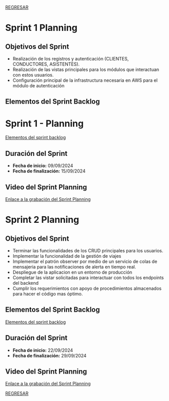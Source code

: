 [REGRESAR](../../README.md)


# Sprint 1 Planning

## Objetivos del Sprint
- Realización de los registros y autenticación (CLIENTES, CONDUCTORES, ASISTENTES).
- Realización de las vistas principales para los módulos que interactuan con estos usuarios.
- Configuración principal de la infrastructura necesaria en AWS para el módulo de autenticación

## Elementos del Sprint Backlog
# Sprint 1 - Planning
[Elementos del sprint backlog](https://ayd1.atlassian.net/issues/?filter=10007&atlOrigin=eyJpIjoiODhlMTBlNjg0OGE4NGQ1YTkyZGVkZGJkNTc4YzcxMmIiLCJwIjoiaiJ9)

## Duración del Sprint
- **Fecha de inicio:** 09/09/2024
- **Fecha de finalización:** 15/09/2024

## Video del Sprint Planning
[Enlace a la grabación del Sprint Planning](https://drive.google.com/file/d/1fT8_FazN_WKY6cBmK57JNvjaYEGoppM-/view?usp=sharing)


# Sprint 2 Planning

## Objetivos del Sprint

- Terminar las funcionalidades de los CRUD principales para los usuarios. 
- Implementar la funcionalidad de la gestión de viajes 
- Implementar el patrón observer por medio de un servicio de colas de mensajeria para las notificaciones de alerta en tiempo real. 
- Despliegue de la aplicacion en un entorno de producción 
- Completar las vistar solicitadas para interactuar con todos los endpoints del backend 
- Cumplir los requerimientos con apoyo de procedimientos almacenados para hacer el código mas óptimo.


## Elementos del Sprint Backlog
[Elementos del sprint backlog](https://ayd1.atlassian.net/issues/?filter=10006&atlOrigin=eyJpIjoiODMwZmJhZDc3ZDA0NDkyYjhjYjllNWNhYzRmM2UzODUiLCJwIjoiaiJ9)

## Duración del Sprint
- **Fecha de inicio:** 22/09/2024
- **Fecha de finalización:** 29/09/2024

## Video del Sprint Planning
[Enlace a la grabación del Sprint Planning](https://drive.google.com/file/d/1URRXiabGhft5Xn1ATgIp0AihxzhscEn-/view?usp=sharing)

[REGRESAR](../../README.md)